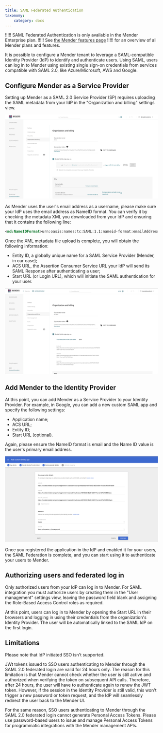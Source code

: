 ```yaml
---
title: SAML Federated Authentication
taxonomy:
    category: docs
---
```


!!!!! SAML Federated Authentication is only available in the Mender Enterprise plan.
!!!!! See [the Mender features page](https://mender.io/product/features?target=_blank)
!!!!! for an overview of all Mender plans and features.

It is possible to configure a Mender tenant to leverage a SAML-compatible Identity Provider (IdP) to identify and authenticate users. Using SAML, users can log in to Mender using existing single sign-on credentials from services compatible with SAML 2.0, like Azure/Microsoft, AWS and Google.

## Configure Mender as a Service Provider

Setting up Mender as a SAML 2.0 Service Provider (SP) requires uploading the SAML metadata from your IdP in the "Organization and billing" settings view.

![SAML configuration](saml_1.png)

As Mender uses the user's email address as a username, please make sure your IdP uses the email address as NameID format.
You can verify it by checking the metadata XML you downloaded from your IdP and ensuring that it contains the following line:

```xml
<md:NameIDFormat>urn:oasis:names:tc:SAML:1.1:nameid-format:emailAddress</md:NameIDFormat>
```

Once the XML metadata file upload is complete, you will obtain the following information:

* Entity ID, a globally unique name for a SAML Service Provider (Mender, in our case);
* ACS URL, the Assertion Consumer Service URL your IdP will send its SAML Response after authenticating a user;
* Start URL (or Login URL), which will initiate the SAML authentication for your user.

![SAML configuration](saml_2.png)

## Add Mender to the Identity Provider

At this point, you can add Mender as a Service Provider to your Identity Provider. For example, in Google, you can add a new custom SAML app and specify the following settings:

* Application name;
* ACS URL;
* Entity ID;
* Start URL (optional).

Again, please ensure the NameID format is email and the Name ID value is the user's primary email address.

![SAML configuration](saml_3.png)

Once you registered the application in the IdP and enabled it for your users, the SAML Federation is complete, and you can start using it to authenticate your users to Mender.

## Authorizing users and federated log in

Only authorized users from your IdP can log in to Mender. 
For SAML integration you must authorize users by creating them in the "User management" settings view, leaving the password field blank and assigning the Role-Based Access Control roles as required.

At this point, users can log in to Mender by opening the Start URL in their browsers and logging in using their credentials from the organization's Identity Provider. The user will be automatically linked to the SAML IdP on the first login.


## Limitations

Please note that IdP initiated SSO isn't supported.


JWt tokens issued to SSO users authenticating to Mender through the SAML 2.0 federated login are valid for 24 hours only. The reason for this limitation is that Mender cannot check whether the user is still active and authorized when verifying the token on subsequent API calls. Therefore, after 24 hours, the user will have to authenticate again to renew the JWT token. However, if the session in the Identity Provider is still valid, this won't trigger a new password or token request, and the IdP will seamlessly redirect the user back to the Mender UI.

For the same reason, SSO users authenticating to Mender through the SAML 2.0 federated login cannot generate Personal Access Tokens. Please use password-based users to issue and manage Personal Access Tokens for programmatic integrations with the Mender management APIs.
